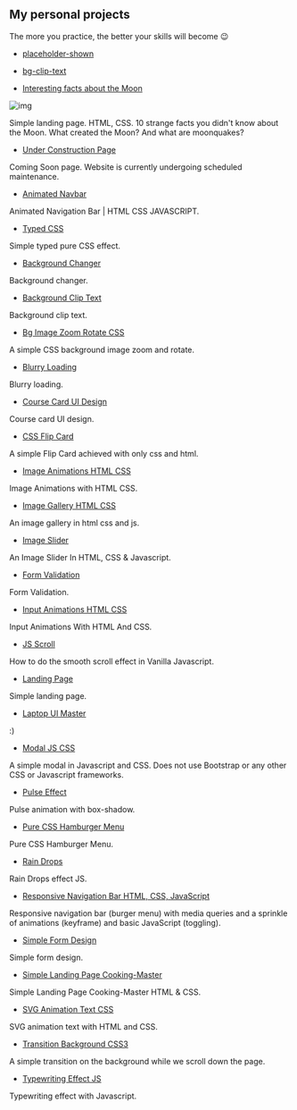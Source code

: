 ## My personal projects 
The more you practice, the better your skills will become 😉



- [placeholder-shown](https://rodionsibov.github.io/projects/placeholder-shown/index.html)


- [bg-clip-text](https://rodionsibov.github.io/projects/bg-clip-text/index.html)


- [Interesting facts about the Moon](https://rodionsibov.github.io/projects/facts-about-the-moon/index.html)

![img](https://rodionsibov.github.io/projects/facts-about-the-moon/image-preview-page-moon-project.png)


Simple landing page. HTML, CSS. 10 strange facts you didn't know about the Moon. What created the Moon? And what are moonquakes?


- [Under Construction Page](https://rodionsibov.github.io/projects/under-construction-page/index.html)

Coming Soon page. Website is currently undergoing scheduled maintenance.


- [Animated Navbar](https://rodionsibov.github.io/projects/animated-navbar/index.html)

Animated Navigation Bar | HTML CSS JAVASCRIPT.


- [Typed CSS](https://rodionsibov.github.io/projects/typed-css/index.html)

Simple typed pure CSS effect.


- [Background Changer](https://rodionsibov.github.io/projects/background-changer/index.html)

Background changer.


- [Background Clip Text](https://rodionsibov.github.io/projects/background-clip-text/index.html)

Background clip text.


- [Bg Image Zoom Rotate CSS](https://rodionsibov.github.io/projects/bg-image-zoom-rotate-css/index.html)

A simple CSS background image zoom and rotate.


- [Blurry Loading](https://rodionsibov.github.io/projects/blurry-loading/index.html)

Blurry loading.


- [Course Card UI Design](https://rodionsibov.github.io/projects/course-card-ui-design/index.html)

Course card UI design.


- [CSS Flip Card](https://rodionsibov.github.io/projects/css-flip-card/index.html)

A simple Flip Card achieved with only css and html.


- [Image Animations HTML CSS](https://rodionsibov.github.io/projects/image-animations-html-css/index.html)

Image Animations with HTML CSS.


- [Image Gallery HTML CSS](https://rodionsibov.github.io/projects/image-gallery-html-css/index.html)

An image gallery in html css and js.


- [Image Slider](https://rodionsibov.github.io/projects/image-slider/index.html)

An Image Slider In HTML, CSS & Javascript.


- [Form Validation](https://rodionsibov.github.io/projects/form-validation/index.html)

Form Validation.


- [Input Animations HTML CSS](https://rodionsibov.github.io/projects/input-animations-html-css/index.html)

Input Animations With HTML And CSS.


- [JS Scroll](https://rodionsibov.github.io/projects/js-scroll/index.html)

How to do the smooth scroll effect in Vanilla Javascript.


- [Landing Page](https://rodionsibov.github.io/projects/landing-page/index.html)

Simple landing page.


- [Laptop UI Master](https://rodionsibov.github.io/projects/laptop-ui-master/index.html)

:)

- [Modal JS CSS](https://rodionsibov.github.io/projects/modal-js-css/index.html)

A simple modal in Javascript and CSS. Does not use Bootstrap or any other CSS or Javascript frameworks.


- [Pulse Effect](https://rodionsibov.github.io/projects/pulse-effect/index.html)

Pulse animation with box-shadow.


- [Pure CSS Hamburger Menu](https://rodionsibov.github.io/projects/pure-css-hamburger-menu/index.html)

Pure CSS Hamburger Menu.

- [Rain Drops](https://rodionsibov.github.io/projects/rain-drops/index.html)

Rain Drops effect JS.


- [Responsive Navigation Bar HTML, CSS, JavaScript](https://rodionsibov.github.io/projects/responsive-navbar/index.html)

Responsive navigation bar (burger menu) with media queries and a sprinkle of animations (keyframe) and basic JavaScript (toggling).


- [Simple Form Design](https://rodionsibov.github.io/projects/simple-form-design/index.html)

Simple form design.


- [Simple Landing Page Cooking-Master](https://rodionsibov.github.io/projects/simple-landing-page-cooking-master/index.html)

Simple Landing Page Cooking-Master HTML & CSS.


- [SVG Animation Text CSS](https://rodionsibov.github.io/projects/svg-animation-text-css/index.html)

SVG animation text with HTML and CSS.


- [Transition Background CSS3](https://rodionsibov.github.io/projects/transition-background-css3/index.html)

A simple transition on the background while we scroll down the page.


- [Typewriting Effect JS](https://rodionsibov.github.io/projects/typewriting-effect-js/index.html)

Typewriting effect with Javascript.
